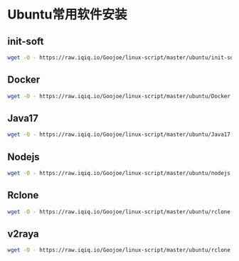 # Ubuntu常用软件安装

## init-soft

```bash
wget -O - https://raw.iqiq.io/Goojoe/linux-script/master/ubuntu/init-soft.sh | bash
```

## Docker

```bash
wget -O - https://raw.iqiq.io/Goojoe/linux-script/master/ubuntu/Docker.sh | bash
```

## Java17

```bash
wget -O - https://raw.iqiq.io/Goojoe/linux-script/master/ubuntu/Java17.sh | bash
```

## Nodejs

```bash
wget -O - https://raw.iqiq.io/Goojoe/linux-script/master/ubuntu/nodejs.sh | bash
```

## Rclone

```bash
wget -O - https://raw.iqiq.io/Goojoe/linux-script/master/ubuntu/rclone.sh | bash
```

## v2raya
```bash
wget -O - https://raw.iqiq.io/Goojoe/linux-script/master/ubuntu/rclone.sh | bash
```
